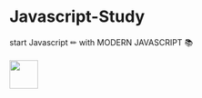 # Javascript-Study 
start Javascript ✏ with MODERN JAVASCRIPT 📚<br><br>
<image src="https://user-images.githubusercontent.com/59801728/114866364-6bd90100-9e2e-11eb-87c4-04ce2214bfd9.png" height="50">
